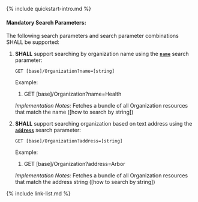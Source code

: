 {% include quickstart-intro.md %}

#### Mandatory Search Parameters:

The following search parameters and search parameter combinations SHALL be supported:

1. **SHALL** support searching by organization name using the **[`name`](SearchParameter-us-core-organization-name.html)** search parameter:

    `GET [base]/Organization?name=[string]`

    Example:
    
      1. GET [base]/Organization?name=Health

    *Implementation Notes:* Fetches a bundle of all Organization resources that match the name ([how to search by string])

1. **SHALL** support searching organization based on text address using the **[`address`](SearchParameter-us-core-organization-address.html)** search parameter:

    `GET [base]/Organization?address=[string]`

    Example:
    
      1. GET [base]/Organization?address=Arbor

    *Implementation Notes:* Fetches a bundle of all Organization resources that match the address string ([how to search by string])





{% include link-list.md %}